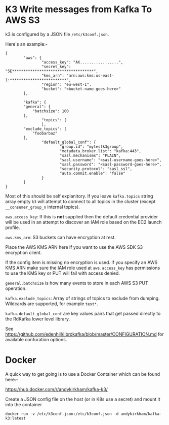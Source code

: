 # K3 Write messages from Kafka To AWS S3

k3 is configured by a JSON file ```/etc/k3conf.json```.

Here's an example:-

```
{
        "aws": {
                "access_key": "AK.................",
                "secret_key": "5E************************************",
                "kms_arn": "arn:aws:kms:us-east-1:*************************",
                "region": "eu-west-1",
                "bucket": "<bucket-name-goes-here>"
        },

        "kafka": {
		"general": {
			"batchsize": 100
		},
                "topics": [
                ],
		"exclude_topics": [
			"foobarbaz"
		],
                "default_global_conf": {
                        "group.id": "mytestk3group",
                        "metadata.broker.list": "kafka:443",
                        "sasl.mechanisms": "PLAIN",
                        "sasl.username": "<sasl-username-goes-here>",
                        "sasl.password": "<sasl-password-goes-here>",
                        "security.protocol": "sasl_ssl",
                        "auto.commit.enable": "false"
                }
        }
}

```

Most of this should be self explanitory. If you leave ```kafka.topics``` string array empty ```k3``` will attempt to connect to all topics in the cluster (except ```__consumer_group_n``` internal topics).


```aws.access_key```: If this is __not__ supplied then the default credential provider will be used in an attempt to discover an IAM role based on the EC2 launch profile.

```aws.kms_arn```: S3 buckets can have encryption at rest. 

Place the AWS KMS ARN here if you want to use the AWS SDK S3 encryption client. 

If the config item is missing no encryption is used. If you specify an AWS KMS ARN make sure the IAM role used at ```aws.access_key``` has permissions to use the KMS key or PUT will fail with access denied.

```general.batchsize``` is how many events to store in each AWS S3 PUT operation.

```kafka.exclude_topics```: Array of strings of topics to exclude from dumping. Wildcards are supported, for example ```test*```.

```kafka.default_global_conf``` are key values pairs that get passed directly to the RdKafka lower level library. 

See https://github.com/edenhill/librdkafka/blob/master/CONFIGURATION.md for available confuration options.

# Docker

A quick way to get going is to use a Docker Container which can be found here:-

https://hub.docker.com/r/andykirkham/kafka-k3/

Create a JSON config file on the host (or in K8s use a secret) and mount it into the container

```
docker run -v /etc/k3conf.json:/etc/k3conf.json -d andykirkham/kafka-k3:latest
```

